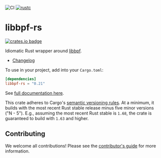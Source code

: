![CI](https://github.com/libbpf/libbpf-rs/workflows/Rust/badge.svg?branch=master)
[![rustc](https://img.shields.io/badge/rustc-1.65+-blue.svg)](https://blog.rust-lang.org/2022/11/03/Rust-1.65.0.html)

# libbpf-rs

[![crates.io badge](https://img.shields.io/crates/v/libbpf-rs.svg)](https://crates.io/crates/libbpf-rs)

Idiomatic Rust wrapper around [libbpf](https://github.com/libbpf/libbpf).

- [Changelog](CHANGELOG.md)

To use in your project, add into your `Cargo.toml`:
```toml
[dependencies]
libbpf-rs = "0.21"
```

See [full documentation here](https://docs.rs/libbpf-rs).

This crate adheres to Cargo's [semantic versioning rules][cargo-semver]. At a
minimum, it builds with the most recent Rust stable release minus five minor
versions ("N - 5"). E.g., assuming the most recent Rust stable is `1.68`, the
crate is guaranteed to build with `1.63` and higher.

## Contributing

We welcome all contributions! Please see the [contributor's
guide](../CONTRIBUTING.md) for more information.

[cargo-semver]: https://doc.rust-lang.org/cargo/reference/resolver.html#semver-compatibility

